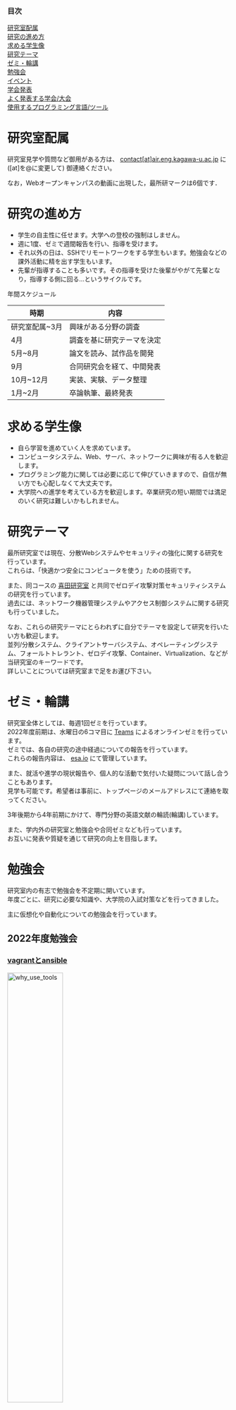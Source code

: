 <nav role="navigation" class="contents_table">

### 目次

[研究室配属](#研究室配属)  
[研究の進め方](#研究の進め方)  
[求める学生像](#求める学生像)  
[研究テーマ](#研究テーマ)  
[ゼミ・輪講](#ゼミ・輪講)  
[勉強会](#勉強会)  
[イベント](#イベント)  
[学会発表](#学会発表)  
[よく発表する学会/大会](#よく発表する学会大会)  
[使用するプログラミング言語/ツール](#使用するプログラミング言語ツール)  

</nav>

# 研究室配属

研究室見学や質問など御用がある方は、 [contact[at]air.eng.kagawa-u.ac.jp](mailto:contact@air.eng.kagawa-u.ac.jp) に([at]を@に変更して) 御連絡ください。  

なお，Webオープンキャンパスの動画に出現した，最所研マークは6個です．   

# 研究の進め方

- 学生の自主性に任せます。大学への登校の強制はしません。
- 週に1度、ゼミで週間報告を行い、指導を受けます。
- それ以外の日は、SSHでリモートワークをする学生もいます。勉強会などの課外活動に精を出す学生もいます。
- 先輩が指導することも多いです。その指導を受けた後輩がやがて先輩となり，指導する側に回る…というサイクルです。

年間スケジュール  

|時期|内容|
|---|---|
|研究室配属~3月|興味がある分野の調査|
|4月|調査を基に研究テーマを決定|
|5月~8月|論文を読み、試作品を開発|
|9月|合同研究会を経て、中間発表|
|10月~12月|実装、実験、データ整理|
|1月~2月|卒論執筆、最終発表|

# 求める学生像

- 自ら学習を進めていく人を求めています。
- コンピュータシステム、Web、サーバ、ネットワークに興味が有る人を歓迎します。
- プログラミング能力に関しては必要に応じて伸びていきますので、自信が無い方でも心配しなくて大丈夫です。
- 大学院への進学を考えている方を歓迎します。卒業研究の短い期間では満足のいく研究は難しいかもしれません。

# 研究テーマ

最所研究室では現在、分散Webシステムやセキュリティの強化に関する研究を行っています。  
これらは、「快適かつ安全にコンピュータを使う」ための技術です。  

また、同コースの [喜田研究室](http://sleepingbeauty.eng.kagawa-u.ac.jp/) と共同でゼロデイ攻撃対策セキュリティシステムの研究を行っています。  
過去には、ネットワーク機器管理システムやアクセス制御システムに関する研究も行っていました。  

なお、これらの研究テーマにとらわれずに自分でテーマを設定して研究を行いたい方も歓迎します。  
並列/分散システム、クライアントサーバシステム、オペレーティングシステム、フォールトトレラント、ゼロデイ攻撃、Container、Virtualization、などが当研究室のキーワードです。  
詳しいことについては研究室まで足をお運び下さい。  

# ゼミ・輪講

研究室全体としては、毎週1回ゼミを行っています。  
2022年度前期は、水曜日の6コマ目に [Teams](https://www.itc.kagawa-u.ac.jp/information/zenpan/kadams/) によるオンラインゼミを行っています。  
ゼミでは、各自の研究の途中経過についての報告を行っています。  
これらの報告内容は、 [esa.io](https://esa.io/) にて管理しています。  

また、就活や進学の現状報告や、個人的な活動で気付いた疑問について話し合うこともあります。  
見学も可能です。希望者は事前に、トップページのメールアドレスにて連絡を取ってください。  

3年後期から4年前期にかけて、専門分野の英語文献の輪読(輪講)しています。  

また、学内外の研究室と勉強会や合同ゼミなども行っています。  
お互いに発表や質疑を通じて研究の向上を目指します。  

# 勉強会

研究室内の有志で勉強会を不定期に開いています。  
年度ごとに、研究に必要な知識や、大学院の入試対策などを行ってきました。  

主に仮想化や自動化についての勉強会を行っています。  
<!--詳しい内容は [sai-lab/iac-workshopg](https://github.com/sai-lab/iac-workshop) をご覧ください。  -->

## 2022年度勉強会

### [vagrantとansible](../public_material/nakamura_vagrant_ansible.pdf)

<img src="../images/assign/nakamura_tools1.png" alt="why_use_tools" width="50%">
<img src="../images/assign/nakamura_tools2.png" alt="vagrant" width="50%">
<img src="../images/assign/nakamura_tools3.png" alt="ansible1" width="50%">
<img src="../images/assign/nakamura_tools4.png" alt="ansible2" width="50%">

最所研で主に用いられるサーバ構成管理ツールであるvagrant、ansibleについて特徴を紹介し、実際に動かしてみる演習です．

これら2つのツールは、研究を効率的に進めていく上では環境を再現するという点で大いに役立ちます。

vagrantはコマンド操作によってKVMやVirtualboxのような仮想マシンを構築するソフトウェアを動作させるソフトウェアです．vagrantを用いることによって、あらかじめ設定された環境を何度も再現する、仮想マシンの構築を自動化することができます．

ansibleは設定ファイルの変更やソフトウェアのインストールを行うソフトウェアです。シェルスクリプトに似た動作をしますが、ansibleは同じ操作を何度繰り返しても、同じ実行結果を得られるという特徴があります。


## [論文の書き方](../public_material/takehara_howtowrite.pdf)
<img src="../images/assign/takehara_thesis1.png" alt="what_is_thesis" width="50%">
<img src="../images/assign/takehara_thesis2.png" alt="difference" width="50%">
<img src="../images/assign/takehara_thesis3.png" alt="thesis_flow" width="50%">

研究を進める上で必ず論文を書く必要があります。論文を書く上で重要な考え方や授業レポートとの違い、進め方についての座学です．

論文とは、自分の成果を公開し、どのような意味があるのかを他者へ正しく共有するためのものです。

レポートには模範解答があり、教員の目的に沿っているかの確認、授業から何を学んだかをまとめるためのものであり主観的に書かれるものです。それに対して論文は、解答はなく、自分の成果に新規性や有用性があることを示すためのものです。第3者が見ても理解できる内容であり、客観的に書かれる必要があります．

論文を書くためには、いきなり本文を書き始めるのではなく、課題や結果、解決法などの内容の整理、章立てや大まかな内容を先に骨子として作ります。内容が決まったらアドバイスを貰い、それに従って本文を書き、アドバイスを受けて調整するという流れを繰り返します。

- [コンテナ，Docker](https://yuyuyusei.github.io/container-learn/)




# イベント

新ゼミ生歓迎コンパ、暑気払い、忘年会、追い出しコンパなど、季節毎に何らかのイベントは行っています。  
また、近年は電子・情報工学科ビアガーデンの幹事も行っています。  


## 過去の開催

### 2022年度追い出しコンパ

- 日時:2022年3月6日(月) 18:00～
- 場所:[焼き鳥ギャング 高松店](https://gyangutakamatu.owst.jp/)
- 参加者
    - 教員
        - 最所先生，亀井先生
    - 最所研
        - D1 竹原
        - M2 後藤
        - M1 石塚，中村
        - B4 岡本，衣川，樋口
        - B3 岩本，上，田中，増田
    - 亀井研
        - B4 榎本，平見，道下
        - B3 山田，山本，横山

思い出や今後を語りながら飲食、卒業生の挨拶、お世話になった先生方へ卒業生からプレゼント渡しを行いました。

<img src="../images/assign/oicom_2022.png" alt="oicom_2022" width="50%">


# 学会発表

ある程度の成果が出た研究については学会主催の大会で発表しています。  
大学院へ進学される方は発表していただくことが望ましいです。  
大学院生は、なんらかで必ず発表します。  
基本的に、交通費や宿泊費は研究室が負担します。  

今までの発表を [業績リスト](./result.md) にまとめています。  

## よく発表する学会/大会

- 電気関係学会　四国支部連合大会
- 情報処理学会　全国大会
- International Conference on Electronics and Software Science

# 使用するプログラミング言語/ツール

目的に応じて、使用する言語は異なりますが、現在のところ、C、Go、Pythonなどを用いた開発を行っています。  
あまり言語に制限はないので、各自が良いと思う言語を使うことが多いです。  

研究室で運用している、仮想マシンや構築には、VagrantやAnsibleを使います。  

サーバはLinuxが多く、基本的にコマンド操作を行います。  
そのため、それらの知識や経験があることが望ましいです。  

研究成果は、Gitを用いたバージョン管理により、 [GitHubのOrganization](https://github.com/sai-lab) にて管理します。  

卒論は、GnuplotやTeX/LaTeXを使って執筆します。  
スライドは、MS PowerPointを使う学生が多いです。  

普段の連絡には、メーリングリストや Slack を用いています。  
新型コロナウイルスによる、自粛に伴い、Teamsを併用しています。  
